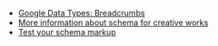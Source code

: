 <ul>
	<li><a href="https://developers.google.com/search/docs/data-types/breadcrumbs)">Google Data Types: Breadcrumbs</a></li>
	<li><a href="http://schema.org/BreadcrumbList">More information about schema for creative works</a></li>
	<li><a href="https://search.google.com/structured-data/testing-tool">Test your schema markup</a></li>
</ul>
